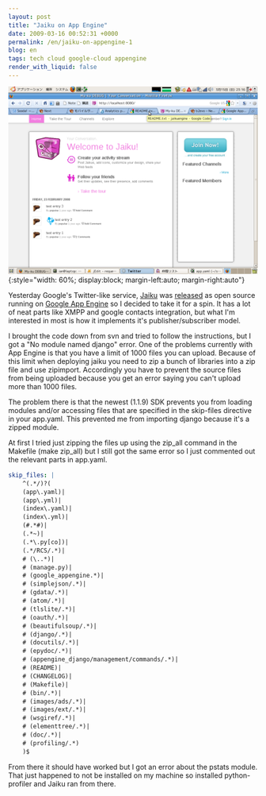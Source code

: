 ```yaml
---
layout: post
title: "Jaiku on App Engine"
date: 2009-03-16 00:52:31 +0000
permalink: /en/jaiku-on-appengine-1
blog: en
tags: tech cloud google-cloud appengine
render_with_liquid: false
---
```


![](/assets/images/516/jaiku.png){:style="width: 60%; display:block; margin-left:auto; margin-right:auto"}

Yesterday Google's Twitter-like service, [Jaiku](http://www.jaiku.com/) was
[released](http://code.google.com/p/jaikuengine/) as open source running on
[Google App Engine](http://code.google.com/appengine/) so I decided to take it
for a spin. It has a lot of neat parts like XMPP and google contacts
integration, but what I'm interested in most is how it implements it's
publisher/subscriber model.

I brought the code down from svn and tried to follow the instructions, but I
got a "No module named django" error. One of the problems currently with
App Engine is that you have a limit of 1000 files you can upload. Because of
this limit when deploying jaiku you need to zip a bunch of libraries into a zip
file and use zipimport. Accordingly you have to prevent the source files from
being uploaded because you get an error saying you can't upload more than 1000
files.

The problem there is that the newest (1.1.9) SDK prevents you from loading
modules and/or accessing files that are specified in the skip-files directive
in your app.yaml. This prevented me from importing django because it's a zipped
module.

At first I tried just zipping the files up using the zip_all command in the
Makefile (make zip_all) but I still got the same error so I just commented out
the relevant parts in app.yaml.

```yaml
skip_files: |
    ^(.*/)?(
    (app\.yaml)|
    (app\.yml)|
    (index\.yaml)|
    (index\.yml)|
    (#.*#)|
    (.*~)|
    (.*\.py[co])|
    (.*/RCS/.*)|
    # (\..*)|
    # (manage.py)|
    # (google_appengine.*)|
    # (simplejson/.*)|
    # (gdata/.*)|
    # (atom/.*)|
    # (tlslite/.*)|
    # (oauth/.*)|
    # (beautifulsoup/.*)|
    # (django/.*)|
    # (docutils/.*)|
    # (epydoc/.*)|
    # (appengine_django/management/commands/.*)|
    # (README)|
    # (CHANGELOG)|
    # (Makefile)|
    # (bin/.*)|
    # (images/ads/.*)|
    # (images/ext/.*)|
    # (wsgiref/.*)|
    # (elementtree/.*)|
    # (doc/.*)|
    # (profiling/.*)
    )$
```

From there it should have worked but I got an error about the pstats module.
That just happened to not be installed on my machine so installed
python-profiler and Jaiku ran from there.
